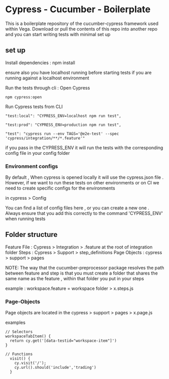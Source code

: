 # Cypress - Cucumber - Boilerplate

This is a boilerplate repository of the cucumber-cypress framework used within Vega. Download or pull the contents of this repo into another repo and you can start writing tests with minimal set up

## set up 

Install dependencies : 
npm install

ensure also you have localhost running before starting tests if you are running against a localhost environment

Run the tests through cli :
Open Cypress 
```
npm cypress:open
```

Run Cypress tests from CLI 
```
"test:local": "CYPRESS_ENV=localhost npm run test",

"test:prod": "CYPRESS_ENV=production npm run test",

"test": "cypress run --env TAGS='@e2e-test' --spec 'cypress/integration/**/*.feature'"
```

if you pass in the CYPRESS_ENV it will run the tests with the corresponding config file in your config folder

### Environment configs 

By default , When cypress is opened locally it will use the cypress.json file . However, if we want to run these tests on other environments or on CI we need to create specific configs for the environments 

in cypress > Config

You can find a list of config files here , or you can create a new one . Always ensure that you add this correctly to the command 'CYPRESS_ENV' when running tests


## Folder structure 
Feature File : Cypress > Integration > .feature at the root of integration folder
Steps : Cypress > Support > step_definitions
Page Objects : cypress > support > pages

NOTE: The way that the cucumber-preprocessor package resolves the path between feature and step is that you must create a folder that shares the same name as the feature , within that folder you put in your steps 

example :
 workspace.feature = workspace folder > x.steps.js


### Page-Objects 
Page objects are located in the cypress > support > pages > x.page.js

examples
```
// Selectors
workspaceTabItem() {
  return cy.get('[data-testid="workspace-item"]')
}
```

```
// Functions
  visit() {
    cy.visit('/');
    cy.url().should('include','trading')
  }
```

